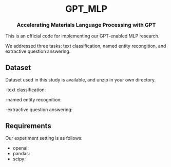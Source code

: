 <h1 align="center">GPT_MLP</h1>
<h3 align="center">Accelerating Materials Language Processing with GPT</h3>

</p>


This is an official code for implementing our GPT-enabled MLP research.

We addressed three tasks: text classification, named entity recongition, and extractive question answering.

## Dataset

Dataset used in this study is available, and unzip in your own directory.

-text classification:

-named entity recognition:

-extractive question answering:


## Requirements

Our experiment setting is as follows:

- openai:
- pandas:
- scipy:
